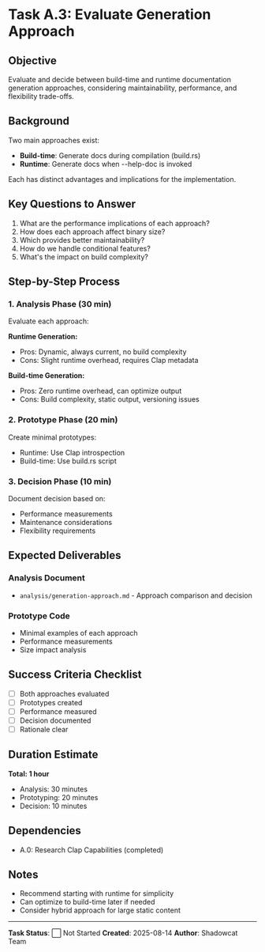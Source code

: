 # Task A.3: Evaluate Generation Approach

## Objective

Evaluate and decide between build-time and runtime documentation generation approaches, considering maintainability, performance, and flexibility trade-offs.

## Background

Two main approaches exist:
- **Build-time**: Generate docs during compilation (build.rs)
- **Runtime**: Generate docs when --help-doc is invoked

Each has distinct advantages and implications for the implementation.

## Key Questions to Answer

1. What are the performance implications of each approach?
2. How does each approach affect binary size?
3. Which provides better maintainability?
4. How do we handle conditional features?
5. What's the impact on build complexity?

## Step-by-Step Process

### 1. Analysis Phase (30 min)

Evaluate each approach:

**Runtime Generation:**
- Pros: Dynamic, always current, no build complexity
- Cons: Slight runtime overhead, requires Clap metadata

**Build-time Generation:**
- Pros: Zero runtime overhead, can optimize output
- Cons: Build complexity, static output, versioning issues

### 2. Prototype Phase (20 min)

Create minimal prototypes:
- Runtime: Use Clap introspection
- Build-time: Use build.rs script

### 3. Decision Phase (10 min)

Document decision based on:
- Performance measurements
- Maintenance considerations
- Flexibility requirements

## Expected Deliverables

### Analysis Document
- `analysis/generation-approach.md` - Approach comparison and decision

### Prototype Code
- Minimal examples of each approach
- Performance measurements
- Size impact analysis

## Success Criteria Checklist

- [ ] Both approaches evaluated
- [ ] Prototypes created
- [ ] Performance measured
- [ ] Decision documented
- [ ] Rationale clear

## Duration Estimate

**Total: 1 hour**
- Analysis: 30 minutes
- Prototyping: 20 minutes
- Decision: 10 minutes

## Dependencies

- A.0: Research Clap Capabilities (completed)

## Notes

- Recommend starting with runtime for simplicity
- Can optimize to build-time later if needed
- Consider hybrid approach for large static content

---

**Task Status**: ⬜ Not Started
**Created**: 2025-08-14
**Author**: Shadowcat Team